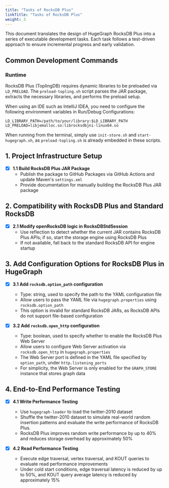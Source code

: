 ```yaml
---
title: "Tasks of RocksDB Plus"
linkTitle: "Tasks of RocksDB Plus"
weight: 3
---
```


This document translates the design of HugeGraph RocksDB Plus into a series of executable development tasks. Each task follows a test-driven approach to ensure incremental progress and early validation.

## Common Development Commands

### Runtime

RocksDB Plus (ToplingDB) requires dynamic libraries to be preloaded via `LD_PRELOAD`. The `preload-topling.sh` script parses the JAR package, extracts the necessary libraries, and performs the preload setup.

When using an IDE such as IntelliJ IDEA, you need to configure the following environment variables in Run/Debug Configurations:

```shell
LD_LIBRARY_PATH=/path/to/your/library:$LD_LIBRARY_PATH
LD_PRELOAD=libjemalloc.so:librocksdbjni-linux64.so
```

When running from the terminal, simply use `init-store.sh` and `start-hugegraph.sh`, as `preload-topling.sh` is already embedded in these scripts.

## 1. Project Infrastructure Setup

- [x] **1.1 Build RocksDB Plus JAR Package**
  - Publish the package to GitHub Packages via GitHub Actions and update Maven's `settings.xml`
  - Provide documentation for manually building the RocksDB Plus JAR package

## 2. Compatibility with RocksDB Plus and Standard RocksDB

- [x] **2.1 Modify openRocksDB logic in RocksDBStdSession**
  - Use reflection to detect whether the current JAR contains RocksDB Plus APIs; if so, start the storage engine using RocksDB Plus
  - If not available, fall back to the standard RocksDB API for engine startup

## 3. Add Configuration Options for RocksDB Plus in HugeGraph

- [x] **3.1 Add `rocksdb.option_path` configuration**
  - Type: string, used to specify the path to the YAML configuration file
  - Allow users to pass the YAML file via `hugegraph.properties` using `rocksdb.option_path`
  - This option is invalid for standard RocksDB JARs, as RocksDB APIs do not support file-based configuration

- [x] **3.2 Add `rocksdb.open_http` configuration**
  - Type: boolean, used to specify whether to enable the RocksDB Plus Web Server
  - Allow users to configure Web Server activation via `rocksdb.open_http` in `hugegraph.properties`
  - The Web Server port is defined in the YAML file specified by `option_path`, under `http.listening_ports`
  - For simplicity, the Web Server is only enabled for the `GRAPH_STORE` instance that stores graph data

## 4. End-to-End Performance Testing

- [x] **4.1 Write Performance Testing**
  - Use `hugegraph-loader` to load the twitter-2010 dataset
  - Shuffle the twitter-2010 dataset to simulate real-world random insertion patterns and evaluate the write performance of RocksDB Plus.
  - RocksDB Plus improves random write performance by up to 40% and reduces storage overhead by approximately 50%

- [x] **4.2 Read Performance Testing**
  - Execute edge traversal, vertex traversal, and KOUT queries to evaluate read performance improvements
  - Under cold start conditions, edge traversal latency is reduced by up to 50%, and KOUT query average latency is reduced by approximately 15%
